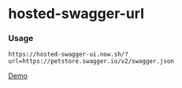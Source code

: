 
# hosted-swagger-url

### Usage

```
https://hosted-swagger-ui.now.sh/?url=https://petstore.swagger.io/v2/swagger.json
```

[Demo](https://hosted-swagger-ui.now.sh/?url=https://petstore.swagger.io/v2/swagger.json)

